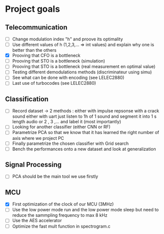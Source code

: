 # Project goals

## Telecommunication
- [ ] Change modulation index "h" and proove its optimality 
- [ ] Use different values of h (1,2,3,... => int values) and explain why one is better than the others 
- [x] Prooving that CFO is a bottleneck
- [ ] Prooving that STO is a bottleneck (simulation)
- [ ] Prooving that STO is a bottleneck (real measurement en optimal value)
- [ ] Testing different demodulations methods (discriminateur using simu)
- [ ] See what can be done with encoding (see LELEC2880)
- [ ] Last use of turbocodes (see LELEC2880)

## Classification
- [ ] Record dataset -> 2 methods : either with impulse repsonse with a crack sound either with uart just listen to 1h of 1 sound and segment it into 1 s length audio or 2 , 3 ,... and label it (most importantly)
- [ ] Looking for another classifier (either CNN or RF)
- [ ] Parametrize PCA so that we know that it has learned the right number of axis where we project PC
- [ ] Finally parametrize the chosen classifier with Grid search
- [ ] Bench the performances onto a new dataset and look at generalization 

## Signal Processing
- [ ] PCA should be the main tool we use firstly

## MCU
- [x] First optimization of the clock of our MCU (3MHz)
- [ ] Use the low power mode run and the low power mode sleep but need to reduce the sammpling frequency to max 8 kHz
- [ ] Use the AES accelerator
- [ ] Optimize the fast mult function in spectrogram.c
